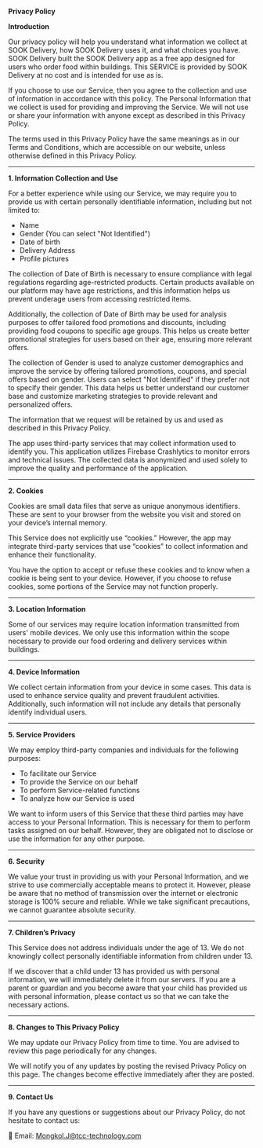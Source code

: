 **Privacy Policy**

**Introduction**

Our privacy policy will help you understand what information we collect at SOOK Delivery, how SOOK Delivery uses it, and what choices you have. SOOK Delivery built the SOOK Delivery app as a free app designed for users who order food within buildings. This SERVICE is provided by SOOK Delivery at no cost and is intended for use as is.

If you choose to use our Service, then you agree to the collection and use of information in accordance with this policy. The Personal Information that we collect is used for providing and improving the Service. We will not use or share your information with anyone except as described in this Privacy Policy.

The terms used in this Privacy Policy have the same meanings as in our Terms and Conditions, which are accessible on our website, unless otherwise defined in this Privacy Policy.

---

**1. Information Collection and Use**

For a better experience while using our Service, we may require you to provide us with certain personally identifiable information, including but not limited to:

- Name
- Gender (You can select "Not Identified")
- Date of birth
- Delivery Address
- Profile pictures

The collection of Date of Birth is necessary to ensure compliance with legal regulations regarding age-restricted products. Certain products available on our platform may have age restrictions, and this information helps us prevent underage users from accessing restricted items.

Additionally, the collection of Date of Birth may be used for analysis purposes to offer tailored food promotions and discounts, including providing food coupons to specific age groups. This helps us create better promotional strategies for users based on their age, ensuring more relevant offers.

The collection of Gender is used to analyze customer demographics and improve the service by offering tailored promotions, coupons, and special offers based on gender. Users can select "Not Identified" if they prefer not to specify their gender. This data helps us better understand our customer base and customize marketing strategies to provide relevant and personalized offers.

The information that we request will be retained by us and used as described in this Privacy Policy.

The app uses third-party services that may collect information used to identify you. This application utilizes Firebase Crashlytics to monitor errors and technical issues. The collected data is anonymized and used solely to improve the quality and performance of the application.

---

**2. Cookies**

Cookies are small data files that serve as unique anonymous identifiers. These are sent to your browser from the website you visit and stored on your device’s internal memory.

This Service does not explicitly use “cookies.” However, the app may integrate third-party services that use “cookies” to collect information and enhance their functionality.

You have the option to accept or refuse these cookies and to know when a cookie is being sent to your device. However, if you choose to refuse cookies, some portions of the Service may not function properly.

---

**3. Location Information**

Some of our services may require location information transmitted from users' mobile devices. We only use this information within the scope necessary to provide our food ordering and delivery services within buildings.

---

**4. Device Information**

We collect certain information from your device in some cases. This data is used to enhance service quality and prevent fraudulent activities. Additionally, such information will not include any details that personally identify individual users.

---

**5. Service Providers**

We may employ third-party companies and individuals for the following purposes:

- To facilitate our Service
- To provide the Service on our behalf
- To perform Service-related functions
- To analyze how our Service is used

We want to inform users of this Service that these third parties may have access to your Personal Information. This is necessary for them to perform tasks assigned on our behalf. However, they are obligated not to disclose or use the information for any other purpose.

---

**6. Security**

We value your trust in providing us with your Personal Information, and we strive to use commercially acceptable means to protect it. However, please be aware that no method of transmission over the internet or electronic storage is 100% secure and reliable. While we take significant precautions, we cannot guarantee absolute security.

---

**7. Children’s Privacy**

This Service does not address individuals under the age of 13. We do not knowingly collect personally identifiable information from children under 13.

If we discover that a child under 13 has provided us with personal information, we will immediately delete it from our servers. If you are a parent or guardian and you become aware that your child has provided us with personal information, please contact us so that we can take the necessary actions.

---

**8. Changes to This Privacy Policy**

We may update our Privacy Policy from time to time. You are advised to review this page periodically for any changes.

We will notify you of any updates by posting the revised Privacy Policy on this page. The changes become effective immediately after they are posted.

---

**9. Contact Us**

If you have any questions or suggestions about our Privacy Policy, do not hesitate to contact us:

📧 Email: Mongkol.J@tcc-technology.com

